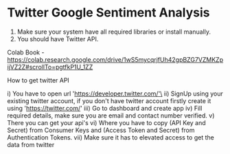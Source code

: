 # Twitter Google Sentiment Analysis

1) Make sure your system have all required libraries or install manually.
2) You should have Twitter API.

Colab Book - https://colab.research.google.com/drive/1wS5mycqrjfUh42gpBZG7VZMKZpijVZ2Z#scrollTo=pgtfkP1U_1ZZ

How to get twitter API

i) You have to open url 'https://developer.twitter.com/'\
ii) SignUp using your existing twitter account, if you don't have twitter account firstly create it using 'https://twitter.com/'
iii) Go to dashboard and create app
iv) Fill required details, make sure you are email and contact number verified.
v) There you can get your api's
vi) Where you have to copy (API Key and Secret) from Consumer Keys and (Access Token and Secret) from Authentication Tokens.
vii) Make sure it has to elevated access to get the data from twitter
